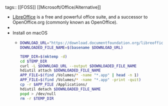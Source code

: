 tags:: [[FOSS]] [[Microsoft/Office/Alternative]]

- [LibreOffice](https://www.libreoffice.org/) is a free and powerful office suite, and a successor to OpenOffice.org (commonly known as OpenOffice).
-
- Install on macOS
	- ```bash
	  DOWNLOAD_URL="https://download.documentfoundation.org/libreoffice/stable/24.2.3/mac/aarch64/LibreOffice_24.2.3_MacOS_aarch64.dmg"
	  DOWNLOADED_FILE_NAME=$(basename $DOWNLOAD_URL)
	  
	  TEMP_DIR=$(mktemp -d)
	  cd $TEMP_DIR
	  curl -L $DOWNLOAD_URL --output $DOWNLOADED_FILE_NAME
	  hdiutil attach $DOWNLOADED_FILE_NAME
	  APP_FILE=$(find /Volumes/* -name "*.app" | head -n 1)
	  APP_FILE=$(find /Volumes/* -name "*.app" -print -quit)
	  cp -r $APP_FILE /Applications/
	  hdiutil detach $DOWNLOADED_FILE_NAME
	  popd > /dev/null
	  rm -r $TEMP_DIR
	  ```
